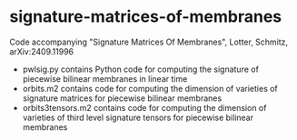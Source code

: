 # signature-matrices-of-membranes
Code accompanying "Signature Matrices Of Membranes", Lotter, Schmitz, arXiv:2409.11996

- pwlsig.py contains Python code for computing the signature of piecewise bilinear membranes in linear time
- orbits.m2 contains code for computing the dimension of varieties of signature matrices for piecewise bilinear membranes
- orbits3tensors.m2 contains code for computing the dimension of varieties of third level signature tensors for piecewise bilinear membranes
